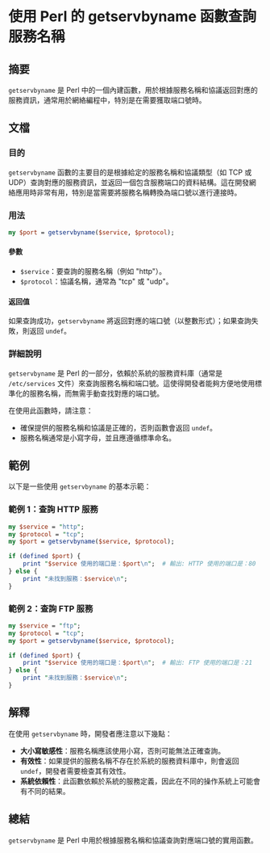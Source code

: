 <!--
Meta Description: # 使用 Perl 的 getservbyname 函數查詢服務名稱 ## 摘要 `getservbyname` 是 Perl 中的一個內建函數，用於根據服務名稱和協議返回對應的服務資訊，通常用於網絡編程中，特別是在需要獲取端口號時。 ## 文檔 ### 目的 `getservbyname` 函數的...
Meta Keywords: getservbyname, service, perl, port, protocol
-->

# 使用 Perl 的 getservbyname 函數查詢服務名稱

## 摘要
`getservbyname` 是 Perl 中的一個內建函數，用於根據服務名稱和協議返回對應的服務資訊，通常用於網絡編程中，特別是在需要獲取端口號時。

## 文檔
### 目的
`getservbyname` 函數的主要目的是根據給定的服務名稱和協議類型（如 TCP 或 UDP）查詢對應的服務資訊，並返回一個包含服務端口的資料結構。這在開發網絡應用時非常有用，特別是當需要將服務名稱轉換為端口號以進行連接時。

### 用法
```perl
my $port = getservbyname($service, $protocol);
```

#### 參數
- `$service`：要查詢的服務名稱（例如 "http"）。
- `$protocol`：協議名稱，通常為 "tcp" 或 "udp"。

#### 返回值
如果查詢成功，`getservbyname` 將返回對應的端口號（以整數形式）；如果查詢失敗，則返回 `undef`。

### 詳細說明
`getservbyname` 是 Perl 的一部分，依賴於系統的服務資料庫（通常是 `/etc/services` 文件）來查詢服務名稱和端口號。這使得開發者能夠方便地使用標準化的服務名稱，而無需手動查找對應的端口號。

在使用此函數時，請注意：
- 確保提供的服務名稱和協議是正確的，否則函數會返回 `undef`。
- 服務名稱通常是小寫字母，並且應遵循標準命名。

## 範例
以下是一些使用 `getservbyname` 的基本示範：

### 範例 1：查詢 HTTP 服務
```perl
my $service = "http";
my $protocol = "tcp";
my $port = getservbyname($service, $protocol);

if (defined $port) {
    print "$service 使用的端口是：$port\n";  # 輸出: HTTP 使用的端口是：80
} else {
    print "未找到服務：$service\n";
}
```

### 範例 2：查詢 FTP 服務
```perl
my $service = "ftp";
my $protocol = "tcp";
my $port = getservbyname($service, $protocol);

if (defined $port) {
    print "$service 使用的端口是：$port\n";  # 輸出: FTP 使用的端口是：21
} else {
    print "未找到服務：$service\n";
}
```

## 解釋
在使用 `getservbyname` 時，開發者應注意以下幾點：
- **大小寫敏感性**：服務名稱應該使用小寫，否則可能無法正確查詢。
- **有效性**：如果提供的服務名稱不存在於系統的服務資料庫中，則會返回 `undef`，開發者需要檢查其有效性。
- **系統依賴性**：此函數依賴於系統的服務定義，因此在不同的操作系統上可能會有不同的結果。

## 總結
`getservbyname` 是 Perl 中用於根據服務名稱和協議查詢對應端口號的實用函數。